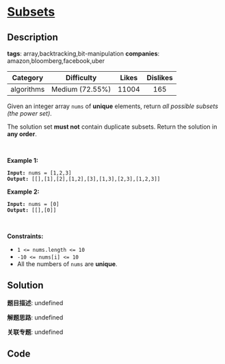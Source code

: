 # [Subsets](https://leetcode.com/problems/subsets/description/)

## Description

**tags**: array,backtracking,bit-manipulation
**companies**: amazon,bloomberg,facebook,uber

| Category | Difficulty | Likes | Dislikes |
| :------: | :--------: | :---: | :------: |
| algorithms | Medium (72.55%) | 11004 | 165 |

<p>Given an integer array <code>nums</code> of <strong>unique</strong> elements, return <em>all possible subsets (the power set)</em>.</p>

<p>The solution set <strong>must not</strong> contain duplicate subsets. Return the solution in <strong>any order</strong>.</p>

<p>&nbsp;</p>
<p><strong>Example 1:</strong></p>

<pre><code><strong>Input:</strong> nums = [1,2,3]
<strong>Output:</strong> [[],[1],[2],[1,2],[3],[1,3],[2,3],[1,2,3]]</code></pre>

<p><strong>Example 2:</strong></p>

<pre><code><strong>Input:</strong> nums = [0]
<strong>Output:</strong> [[],[0]]</code></pre>

<p>&nbsp;</p>
<p><strong>Constraints:</strong></p>

<ul>
	<li><code>1 &lt;= nums.length &lt;= 10</code></li>
	<li><code>-10 &lt;= nums[i] &lt;= 10</code></li>
	<li>All the numbers of&nbsp;<code>nums</code> are <strong>unique</strong>.</li>
</ul>



## Solution

**题目描述**: undefined

**解题思路**: undefined

**关联专题**: undefined

## Code